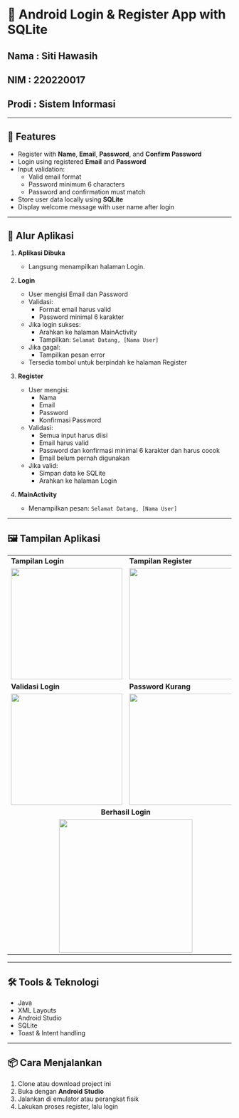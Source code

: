 # 📱 Android Login & Register App with SQLite

## Nama   : Siti Hawasih
## NIM    : 220220017
## Prodi  : Sistem Informasi

---

## 🚀 Features

- Register with **Name**, **Email**, **Password**, and **Confirm Password**
- Login using registered **Email** and **Password**
- Input validation:
  - Valid email format
  - Password minimum 6 characters
  - Password and confirmation must match
- Store user data locally using **SQLite**
- Display welcome message with user name after login

---

## 🧭 Alur Aplikasi

1. **Aplikasi Dibuka**
   - Langsung menampilkan halaman Login.

2. **Login**
   - User mengisi Email dan Password
   - Validasi:
     - Format email harus valid
     - Password minimal 6 karakter
   - Jika login sukses:
     - Arahkan ke halaman MainActivity
     - Tampilkan: `Selamat Datang, [Nama User]`
   - Jika gagal:
     - Tampilkan pesan error
   - Tersedia tombol untuk berpindah ke halaman Register

3. **Register**
   - User mengisi:
     - Nama
     - Email
     - Password
     - Konfirmasi Password
   - Validasi:
     - Semua input harus diisi
     - Email harus valid
     - Password dan konfirmasi minimal 6 karakter dan harus cocok
     - Email belum pernah digunakan
   - Jika valid:
     - Simpan data ke SQLite
     - Arahkan ke halaman Login

4. **MainActivity**
   - Menampilkan pesan: `Selamat Datang, [Nama User]`

---

## 🖼️ Tampilan Aplikasi

<table>
  <tr>
    <td><strong>Tampilan Login</strong></td>
    <td><strong>Tampilan Register</strong></td>
  </tr>
  <tr>
    <td><img src="Gambar/Login.png" width="250"/></td>
    <td><img src="Gambar/Register.png" width="250"/></td>
  </tr>
  <tr>
    <td><strong>Validasi Login</strong></td>
    <td><strong>Password Kurang</strong></td>
  </tr>
  <tr>
    <td><img src="Gambar/PWsalah.png" width="250"/></td>
    <td><img src="Gambar/pw_kurang.png" width="250"/></td>
  </tr>
  <tr>
    <td colspan="2" align="center"><strong>Berhasil Login</strong></td>
  </tr>
  <tr>
    <td colspan="2" align="center"><img src="Gambar/Login_berhasil.png" width="300"/></td>
  </tr>
</table>

---

## 🛠️ Tools & Teknologi

- Java
- XML Layouts
- Android Studio
- SQLite
- Toast & Intent handling

---

## 📦 Cara Menjalankan

1. Clone atau download project ini
2. Buka dengan **Android Studio**
3. Jalankan di emulator atau perangkat fisik
4. Lakukan proses register, lalu login
